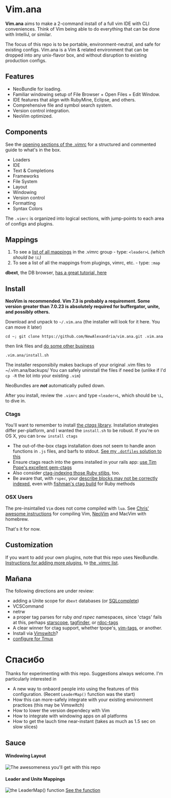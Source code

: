 # Vim.ana #

**Vim.ana** aims to make a 2-command install of a full vim IDE with CLI conveniences.  Think of Vim being able to do everything that can be done with IntelliJ, or similar.  

The focus of this repo is to be portable, environment-neutral, and safe for existing configs.  Vim.ana is a Vim & related environment that can be dropped into any unix-flavor box, and without disruption to existing production configs.

## Features ##
* NeoBundle for loading.
* Familiar windowing setup of File Browser + Open Files + Edit Window.
* IDE features that align with RubyMine, Eclipse, and others.
* Comprehensive file and symbol search system.
* Version control integration.
* NeoVim optimized.


## Components ##

See the [opening sections of the .vimrc](https://github.com/NewAlexandria/vim.ana/blob/master/.vimrc#L25-L112) for a structured and commented guide to what's in the box.

* Loaders
* IDE
* Text & Completions
* Frameworks
* File System
* Layout
* Windowing
* Version control
* Formatting
* Syntax Colors

The `.vimrc` is organized into logical sections, with jump-points to each area of configs and plugins.

## Mappings ##

1. To see a [list of all mappings](https://github.com/NewAlexandria/vim.ana#leader-and-unite-mappings) in the .vimrc group - type: `<leader>L` *(which should be `\L`)*
2. To see a list of all the mappings from plugings, vimrc, etc. - type: `:map`

**dbext**, the DB browser, [has a great tutorial, here](http://mutelight.org/dbext-the-last-sql-client-youll-ever-need)


## Install ##
**NeoVim is recommended.  Vim 7.3 is probably a requirement.  Some version greater than 7.0.23 is absolutely required for buffergator, unite, and possibly others.**

Download and unpack to `~/.vim.ana` (the installer will look for it here. You can move it later)

` cd ~; git clone https://github.com/NewAlexandria/vim.ana.git .vim.ana `

then link files and [do some other business](https://github.com/NewAlexandria/vim.ana/blob/master/install.sh)

` .vim.ana/install.sh `

The installer responsibily makes backups of your original .vim files to ~/.vim.ana/backups/  You can safely uninstall the files if need be (unlike if I'd `cp -R` the lot into your existing `.vim`)

NeoBundles are ***not*** automatically pulled down.

After you install, review the `.vimrc` and type  `<leader>L`, which should be `\L`, to dive in.


### Ctags ###

You'll want to remember to install [the *ctags* library](http://ctags.sourceforge.net/).  Installation strategies differ per-platform, and I wanted the `install.sh` to be robust.  If you're on OS X, you can ``brew install ctags``

* The out-of-the-box ctags installation does not seem to handle anon functions in `.js` files, and barfs to stdout.  [See my `.dotfiles` solution to this](https://github.com/NewAlexandria/dotfiles/blob/master/ctags)
* Ensure ctags reach into the gems installed in your rails app: [use Tim Pope's excellent gem-ctags](https://github.com/tpope/gem-ctags#installation)
* Also consider [ctag-indexing those Ruby stlibs](https://github.com/tpope/rbenv-ctags#installation), too.
* Be aware that, with `rspec`, your [describe blocks may not be correctly indexed](https://github.com/fishman/ctags/issues/11), even with [fishman's ctag build](https://github.com/fishman/ctags) for Ruby methods


### OSX Users ###

The pre-insintalled `Vim` does not come compiled with `lua`.  See [Chris' awesome instructions](http://www.codeography.com/2013/06/11/install-macvim-with-lua-support.html) for compiling Vim, [NeoVim](https://github.com/neovim/homebrew-neovim/blob/master/README.md) and MacVim with homebrew.

That's it for now.

## Customization ##

If you want to add your own plugins, note that this repo uses NeoBundle.  [Instructions for adding more plugins](https://github.com/Shougo/neobundle.vim#2-install-configured-bundles), to [the .vimrc list](https://github.com/NewAlexandria/vim.ana/blob/master/.vimrc).


## Mañana ##

The following directions are under review:

- adding a Unite scope for `dbext` databases (or [SQLcomplete](https://github.com/vim-scripts/SQLComplete.vim))
- VCSCommand
- netrw
- a proper tag parses for ruby *and rspec* namespaces, since 'ctags' fails at this, perhaps [starscope](https://github.com/eapache/starscope/blob/master/doc/USER_GUIDE.md),  [tagfinder](http://andrewradev.com/2011/10/15/vim-and-ctags-finding-tag-definitions/), or [rdoc-tags](https://github.com/rdoc/rdoc-tags)
- A clear winner for ctag support, whether tpope's, [vim-tags](https://github.com/szw/vim-tags), or another.
- Install via [Vimswitch](https://priomsrb.github.io/vimswitch/)?
- [configure for Tmux](http://tilvim.com/2014/07/30/tmux-and-vim.html)


# Спасибо #

Thanks for experimenting with this repo.  Suggestions always welcome. I'm particularly interested in 

* A new way to onbaord people into using the features of this configuration. (Recent `LeaderMap()` function was the start)
* How this can more-safely integrate with your existing environment practices (this may be Vimswitch)
* How to lower the version dependecy with Vim
* How to integrate with windowing apps on all platforms
* How to get the lauch time near-instant (takes as much as 1.5 sec on slow slices)

## Sauce ##

#### Windowing Layout
![The awesomeness you'll get with this repo](http://imgur.com/At3ku1l.jpg)

#### Leader and Unite Mappings
![the LeaderMap() function](http://i.imgur.com/4InDFSt.png)
[See the function](https://github.com/NewAlexandria/vim.ana/blob/master/.vim/plugin/ide.rc.vim#L51)

